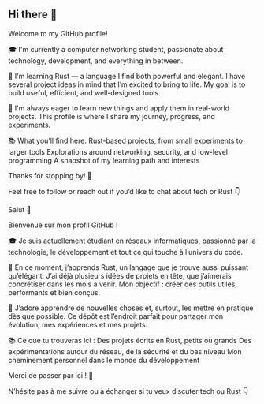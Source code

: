 ## Hi there 👋

Welcome to my GitHub profile!

🎓 I'm currently a computer networking student, passionate about technology, development, and everything in between.

🦀 I'm learning Rust — a language I find both powerful and elegant. I have several project ideas in mind that I’m excited to bring to life. My goal is to build useful, efficient, and well-designed tools.

🌱 I'm always eager to learn new things and apply them in real-world projects. This profile is where I share my journey, progress, and experiments.

📚 What you’ll find here:
    Rust-based projects, from small experiments to larger tools
    Explorations around networking, security, and low-level programming
    A snapshot of my learning path and interests

Thanks for stopping by! 🚀

Feel free to follow or reach out if you’d like to chat about tech or Rust 👇

Salut 👋

Bienvenue sur mon profil GitHub !

🎓 Je suis actuellement étudiant en réseaux informatiques, passionné par la technologie, le développement et tout ce qui touche à l’univers du code.

🦀 En ce moment, j’apprends Rust, un langage que je trouve aussi puissant qu’élégant. J’ai déjà plusieurs idées de projets en tête, que j’aimerais concrétiser dans les mois à venir. Mon objectif : créer des outils utiles, performants et bien conçus.

🌱 J’adore apprendre de nouvelles choses et, surtout, les mettre en pratique dès que possible. Ce dépôt est l’endroit parfait pour partager mon évolution, mes expériences et mes projets.

📚 Ce que tu trouveras ici :
    Des projets écrits en Rust, petits ou grands
    Des expérimentations autour du réseau, de la sécurité et du bas niveau
    Mon cheminement personnel dans le monde du développement

Merci de passer par ici ! 🚀

N’hésite pas à me suivre ou à échanger si tu veux discuter tech ou Rust 👇
